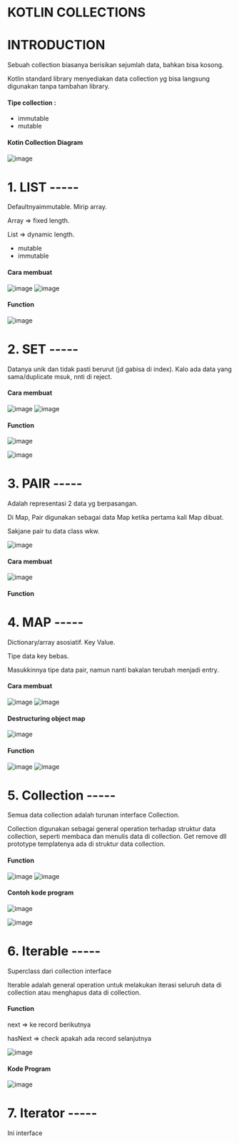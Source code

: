 # KOTLIN COLLECTIONS 

# INTRODUCTION 
Sebuah collection biasanya berisikan sejumlah data, bahkan bisa kosong. 

Kotlin standard library menyediakan data collection yg bisa langsung digunakan tanpa tambahan library. 

#### Tipe collection : 
- immutable
- mutable

#### Kotin Collection Diagram 
![image](https://github.com/affodilajF/Kotlin-SelfLearning/assets/130672181/3821aaa2-f01f-47dc-9ad6-03b37eab8c93)



# 1. LIST -----
Defaultnyaimmutable.
Mirip array. 

Array => fixed length.

List => dynamic length. 
- mutable
- immutable

#### Cara membuat
![image](https://github.com/affodilajF/Kotlin-SelfLearning/assets/130672181/fc2720d5-3dc1-4bf1-9df3-f4a6a0440587)
![image](https://github.com/affodilajF/Kotlin-SelfLearning/assets/130672181/0115e966-01bd-4c1f-a1a9-6fb3319dd21f)


#### Function
![image](https://github.com/affodilajF/Kotlin-SelfLearning/assets/130672181/47704f22-2474-49fa-9a0b-77826b38717d)



# 2. SET -----
Datanya unik dan tidak pasti berurut (jd gabisa di index). Kalo ada data yang sama/duplicate msuk, nnti di reject. 

#### Cara membuat
![image](https://github.com/affodilajF/Kotlin-SelfLearning/assets/130672181/fc76af78-be1e-4824-b4bc-65573a64c5b2)
![image](https://github.com/affodilajF/Kotlin-SelfLearning/assets/130672181/6d80284e-92e7-47c3-b7ca-75773f7e6b6b)


#### Function
![image](https://github.com/affodilajF/Kotlin-SelfLearning/assets/130672181/e8d71944-51e3-4797-9f53-fd91ee8c93a8)

![image](https://github.com/affodilajF/Kotlin-SelfLearning/assets/130672181/467066d1-8e63-495e-9084-3d113a55958f)




# 3. PAIR -----
Adalah representasi 2 data yg berpasangan.

Di Map, Pair digunakan sebagai data Map ketika pertama kali Map dibuat.

Sakjane pair tu data class wkw.

![image](https://github.com/affodilajF/Kotlin-SelfLearning/assets/130672181/edcaab2e-fc03-46bb-9e76-ab7e992daad2)

#### Cara membuat
![image](https://github.com/affodilajF/Kotlin-SelfLearning/assets/130672181/7052dbb9-5c7d-42d6-8757-7cf0d091b50b)

#### Function


# 4. MAP -----
Dictionary/array asosiatif. Key Value.

Tipe data key bebas.

Masukkinnya tipe data pair, namun nanti bakalan terubah menjadi entry. 

#### Cara membuat
![image](https://github.com/affodilajF/Kotlin-SelfLearning/assets/130672181/9c628240-7dda-4a84-98f0-8981c3f801d2)
![image](https://github.com/affodilajF/Kotlin-SelfLearning/assets/130672181/ffeec804-b8cf-4d8c-a3f5-3ac352c7778e)

#### Destructuring object map
![image](https://github.com/affodilajF/Kotlin-SelfLearning/assets/130672181/ba8dba3a-7b97-4d8b-8369-6b25c38d01f8)

#### Function
![image](https://github.com/affodilajF/Kotlin-SelfLearning/assets/130672181/7131ea5f-b88e-480a-b3bb-2192b1b6be58) ![image](https://github.com/affodilajF/Kotlin-SelfLearning/assets/130672181/878426a5-2629-4454-a990-ab71bd8dcccc)


# 5. Collection -----
Semua data collection adalah turunan interface Collection. 

Collection digunakan sebagai general operation terhadap struktur data collection, seperti membaca dan menulis data di collection. Get remove dll prototype templatenya ada di struktur data collection. 

#### Function
![image](https://github.com/affodilajF/Kotlin-SelfLearning/assets/130672181/b27c2aa7-bfb5-4b3d-93bf-d8b86472e031)
![image](https://github.com/affodilajF/Kotlin-SelfLearning/assets/130672181/708c3556-0544-4a98-b0ed-7523fa03a99c)


#### Contoh kode program 
![image](https://github.com/affodilajF/Kotlin-SelfLearning/assets/130672181/1445f62a-10cf-4036-aad6-6019ad029d9c)

![image](https://github.com/affodilajF/Kotlin-SelfLearning/assets/130672181/6ac73561-8b95-4cd9-af04-2d132394e4a5)


# 6. Iterable -----
Superclass dari collection interface 

Iterable adalah general operation untuk melakukan iterasi seluruh data di collection atau menghapus data di collection. 

#### Function
next => ke record berikutnya

hasNext => check apakah ada record selanjutnya 

![image](https://github.com/affodilajF/Kotlin-SelfLearning/assets/130672181/f9387f5a-5a03-47d4-b360-5c42484b3b89)

#### Kode Program 
![image](https://github.com/affodilajF/Kotlin-SelfLearning/assets/130672181/1bdc5b87-d19d-43e2-9ba0-685b7674bc99)

# 7. Iterator -----
Ini interface











